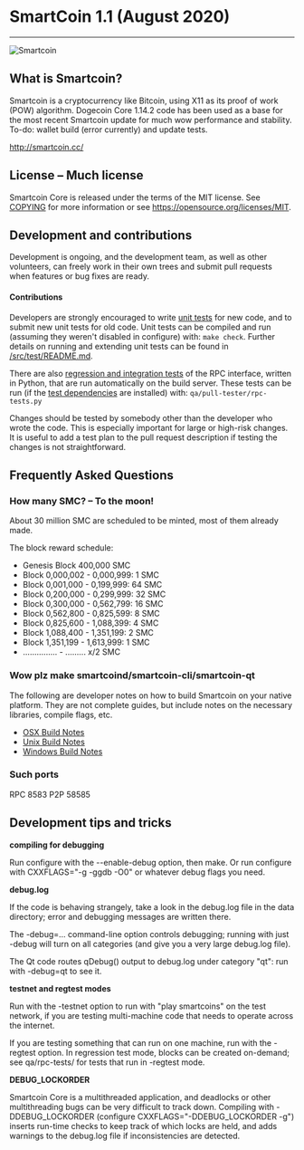 # SmartCoin 1.1 (August 2020)
***

![Smartcoin](http://smartcoin.cc/images/smartcoin2-196x196.png)

## What is Smartcoin?
Smartcoin is a cryptocurrency like Bitcoin, using X11 as its proof of work (POW) algorithm. Dogecoin Core 1.14.2 code has been used as a base for the most recent Smartcoin update for much wow performance and stability. To-do: wallet build (error currently) and update tests.

http://smartcoin.cc/

## License – Much license
Smartcoin Core is released under the terms of the MIT license. See [COPYING](COPYING) for more
information or see https://opensource.org/licenses/MIT.

## Development and contributions
Development is ongoing, and the development team, as well as other volunteers, can freely work in their own trees and submit pull requests when features or bug fixes are ready.

#### Contributions

Developers are strongly encouraged to write [unit tests](src/test/README.md) for new code, and to
submit new unit tests for old code. Unit tests can be compiled and run
(assuming they weren't disabled in configure) with: `make check`. Further details on running
and extending unit tests can be found in [/src/test/README.md](/src/test/README.md).

There are also [regression and integration tests](/qa) of the RPC interface, written
in Python, that are run automatically on the build server.
These tests can be run (if the [test dependencies](/qa) are installed) with: `qa/pull-tester/rpc-tests.py`

Changes should be tested by somebody other than the developer who wrote the
code. This is especially important for large or high-risk changes. It is useful
to add a test plan to the pull request description if testing the changes is
not straightforward.

## Frequently Asked Questions

### How many SMC? – To the moon!
About 30 million SMC are scheduled to be minted, most of them already made.

The block reward schedule:

- Genesis Block           400,000 SMC
- Block 0,000,002 - 0,000,999:  1 SMC
- Block 0,001,000 - 0,199,999: 64 SMC
- Block 0,200,000 - 0,299,999: 32 SMC
- Block 0,300,000 - 0,562,799: 16 SMC
- Block 0,562,800 - 0,825,599:  8 SMC
- Block 0,825,600 - 1,088,399:  4 SMC
- Block 1,088,400 - 1,351,199:  2 SMC
- Block 1,351,199 - 1,613,999:  1 SMC
- ............... - ......... x/2 SMC

### Wow plz make smartcoind/smartcoin-cli/smartcoin-qt

  The following are developer notes on how to build Smartcoin on your native platform. They are not complete guides, but include notes on the necessary libraries, compile flags, etc.

  - [OSX Build Notes](doc/build-osx.md)
  - [Unix Build Notes](doc/build-unix.md)
  - [Windows Build Notes](doc/build-msw.md)

### Such ports
RPC 8583
P2P 58585

## Development tips and tricks

**compiling for debugging**

Run configure with the --enable-debug option, then make. Or run configure with
CXXFLAGS="-g -ggdb -O0" or whatever debug flags you need.

**debug.log**

If the code is behaving strangely, take a look in the debug.log file in the data directory;
error and debugging messages are written there.

The -debug=... command-line option controls debugging; running with just -debug will turn
on all categories (and give you a very large debug.log file).

The Qt code routes qDebug() output to debug.log under category "qt": run with -debug=qt
to see it.

**testnet and regtest modes**

Run with the -testnet option to run with "play smartcoins" on the test network, if you
are testing multi-machine code that needs to operate across the internet.

If you are testing something that can run on one machine, run with the -regtest option.
In regression test mode, blocks can be created on-demand; see qa/rpc-tests/ for tests
that run in -regtest mode.

**DEBUG_LOCKORDER**

Smartcoin Core is a multithreaded application, and deadlocks or other multithreading bugs
can be very difficult to track down. Compiling with -DDEBUG_LOCKORDER (configure
CXXFLAGS="-DDEBUG_LOCKORDER -g") inserts run-time checks to keep track of which locks
are held, and adds warnings to the debug.log file if inconsistencies are detected.
